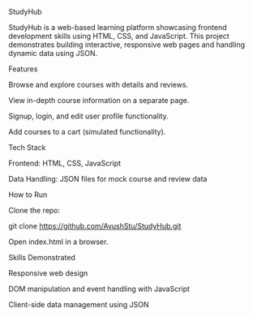 StudyHub

StudyHub is a web-based learning platform showcasing frontend development skills using HTML, CSS, and JavaScript. This project demonstrates building interactive, responsive web pages and handling dynamic data using JSON.

Features

Browse and explore courses with details and reviews.

View in-depth course information on a separate page.

Signup, login, and edit user profile functionality.

Add courses to a cart (simulated functionality).

Tech Stack

Frontend: HTML, CSS, JavaScript

Data Handling: JSON files for mock course and review data

How to Run

Clone the repo:

git clone https://github.com/AyushStu/StudyHub.git


Open index.html in a browser.

Skills Demonstrated

Responsive web design

DOM manipulation and event handling with JavaScript

Client-side data management using JSON
